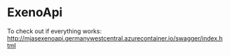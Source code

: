 # ExenoApi

To check out if everything works:
http://mjasexenoapi.germanywestcentral.azurecontainer.io/swagger/index.html
